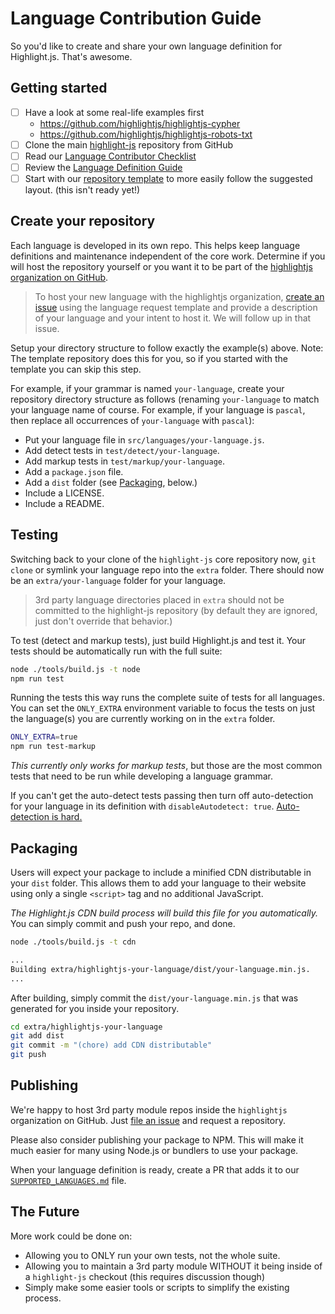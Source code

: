 # Language Contribution Guide

So you'd like to create and share your own language definition for Highlight.js.  That's awesome.

## Getting started

- [ ] Have a look at some real-life examples first
  - <https://github.com/highlightjs/highlightjs-cypher>
  - <https://github.com/highlightjs/highlightjs-robots-txt>
- [ ] Clone the main [highlight-js](https://github.com/highlightjs/highlight.js) repository from GitHub
- [ ] Read our [Language Contributor Checklist](https://highlightjs.readthedocs.io/en/latest/language-contribution.html)
- [ ] Review the [Language Definition Guide](https://highlightjs.readthedocs.io/en/latest/language-guide.html)
- [ ] Start with our [repository template](https://github.com/highlightjs/highlightjs-language-template) to more easily follow the suggested layout. (this isn't ready yet!)

## Create your repository

Each language is developed in its own repo. This helps keep language definitions and maintenance independent of the core work.
Determine if you will host the repository yourself or you want it to be part of the [highlightjs organization on GitHub](https://github.com/highlightjs).

> To host your new language with the highlightjs organization, [create an issue](https://github.com/highlightjs/highlight.js/issues/new/choose) using the language request template and provide a description of your language and your intent to host it. We will follow up in that issue.

Setup your directory structure to follow exactly the example(s) above.  Note: The template repository does this for you, so if you started with the template you can skip this step.

For example, if your grammar is named `your-language`, create your repository directory structure as follows (renaming `your-language` to match your language name of course. For example, if your language is `pascal`, then replace all occurrences of `your-language` with `pascal`):

- Put your language file in `src/languages/your-language.js`.
- Add detect tests in `test/detect/your-language`.
- Add markup tests in `test/markup/your-language`.
- Add a `package.json` file.
- Add a `dist` folder (see [Packaging](#packaging), below.)
- Include a LICENSE.
- Include a README.

## Testing

Switching back to your clone of the `highlight-js` core repository now, `git clone` or symlink your language repo into the `extra` folder. There should now be an `extra/your-language` folder for your language.

> 3rd party language directories placed in `extra` should not be committed to the highlight-js repository (by default they are ignored, just don't override that behavior.)

To test (detect and markup tests), just build Highlight.js and test it.  Your tests should be automatically run with the full suite:

```bash
node ./tools/build.js -t node
npm run test
```

Running the tests this way runs the complete suite of tests for all languages. You can set the `ONLY_EXTRA` environment variable to focus the tests on just the language(s) you are currently working on in the `extra` folder.

```bash
ONLY_EXTRA=true
npm run test-markup
```

*This currently only works for markup tests*, but those are the most common tests that need to be run while developing a language grammar.

If you can't get the auto-detect tests passing then turn off auto-detection for your language in its definition with `disableAutodetect: true`.  [Auto-detection is hard.](https://github.com/highlightjs/highlight.js/issues/1213)

## Packaging

Users will expect your package to include a minified CDN distributable in your `dist` folder. This allows them to add your language to their website using only a single `<script>` tag and no additional JavaScript.

*The Highlight.js CDN build process will build this file for you automatically.* You can simply commit and push your repo, and done.

```bash
node ./tools/build.js -t cdn

...
Building extra/highlightjs-your-language/dist/your-language.min.js.
...
```

After building, simply commit the `dist/your-language.min.js` that was generated for you inside your repository.

```bash
cd extra/highlightjs-your-language
git add dist
git commit -m "(chore) add CDN distributable"
git push
```

## Publishing

We're happy to host 3rd party module repos inside the `highlightjs` organization on GitHub.  Just [file an issue](https://github.com/highlightjs/highlight.js/issues/new/choose) and request a repository.

Please also consider publishing your package to NPM. This will make it much easier for many using Node.js or bundlers to use your package.

When your language definition is ready, create a PR that adds it to our [`SUPPORTED_LANGUAGES.md`](https://github.com/highlightjs/highlight.js/blob/main/SUPPORTED_LANGUAGES.md) file.

## The Future

More work could be done on:

- Allowing you to ONLY run your own tests, not the whole suite.
- Allowing you to maintain a 3rd party module WITHOUT it being inside of a `highlight-js` checkout (this requires discussion though)
- Simply make some easier tools or scripts to simplify the existing process.
